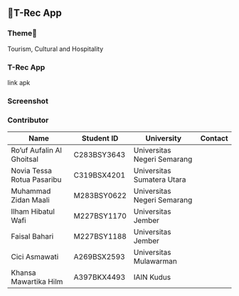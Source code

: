## **🦖T-Rec App**

### Theme🌴

Tourism, Cultural and Hospitality

### T-Rec App

link apk

### Screenshot

### Contributor

| Name | Student ID | University | Contact |
| --- | --- | --- | --- |
| Ro’uf Aufalin Al Ghoitsal | C283BSY3643 | Universitas Negeri Semarang |  |
| Novia Tessa Rotua Pasaribu | C319BSX4201 | Universitas Sumatera Utara |  |
| Muhammad Zidan Maali | M283BSY0622 | Universitas Negeri Semarang |  |
| Ilham Hibatul Wafi | M227BSY1170  | Universitas Jember |  |
| Faisal Bahari | M227BSY1188 | Universitas Jember |  |
| Cici Asmawati | A269BSX2593 | Universitas Mulawarman |  |
| Khansa Mawartika Hilm | A397BKX4493 | IAIN Kudus |  |

